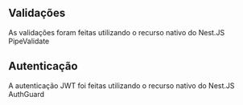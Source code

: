 ## Validações

As validações foram feitas utilizando o recurso nativo do Nest.JS PipeValidate

## Autenticação

A autenticação JWT foi feitas utilizando o recurso nativo do Nest.JS AuthGuard
